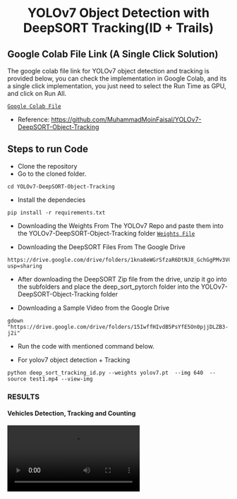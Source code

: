 <H1 align="center">
YOLOv7 Object Detection with DeepSORT Tracking(ID + Trails) </H1>

## Google Colab File Link (A Single Click Solution)
The google colab file link for YOLOv7 object detection and tracking is provided below, you can check the implementation in Google Colab, and its a single click implementation, you just need to select the Run Time as GPU, and click on Run All.

[`Google Colab File`](https://colab.research.google.com/drive/1pODFnmwDI4To2bqnyD5OWOYXV8u43iu1?usp=sharing)


- Reference: https://github.com/MuhammadMoinFaisal/YOLOv7-DeepSORT-Object-Tracking

## Steps to run Code

- Clone the repository
- Go to the cloned folder.
```
cd YOLOv7-DeepSORT-Object-Tracking
```
- Install the dependecies
```
pip install -r requirements.txt

```
- Downloading the Weights  From The YOLOv7 Repo and paste them into the YOLOv7-DeepSORT-Object-Tracking folder
[`Weights File`](https://github.com/WongKinYiu/yolov7/releases/download/v0.1/yolov7.pt)

- Downloading the DeepSORT Files From The Google Drive 
```
https://drive.google.com/drive/folders/1kna8eWGrSfzaR6DtNJ8_GchGgPMv3VC8?usp=sharing
```
- After downloading the DeepSORT Zip file from the drive, unzip it go into the subfolders and place the deep_sort_pytorch folder into the YOLOv7-DeepSORT-Object-Tracking folder

- Downloading a Sample Video from the Google Drive
```
gdown "https://drive.google.com/drive/folders/15IwffHIvdB5PsYfE5On0pjjDLZB3-j2i"
```

- Run the code with mentioned command below.

- For yolov7 object detection + Tracking
```
python deep_sort_tracking_id.py --weights yolov7.pt  --img 640  --source test1.mp4 --view-img
```


### RESULTS

#### Vehicles Detection, Tracking and Counting 
![](./runs/detect/exp/test1.mp4)

